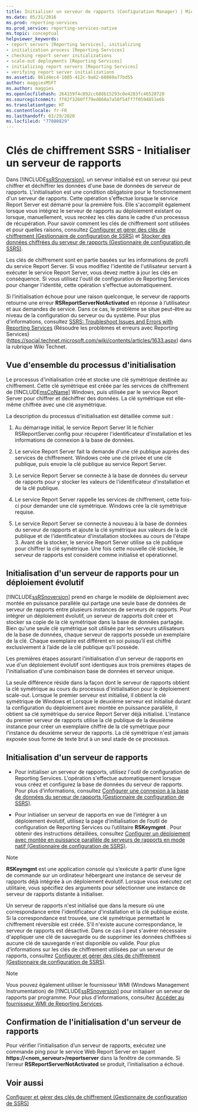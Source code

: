 ```yaml
---
title: Initialiser un serveur de rapports (Configuration Manager) | Microsoft Docs
ms.date: 05/31/2016
ms.prod: reporting-services
ms.prod_service: reporting-services-native
ms.topic: conceptual
helpviewer_keywords:
- report servers [Reporting Services], initializing
- initialization process [Reporting Services]
- checking report server initializations
- scale-out deployments [Reporting Services]
- initializing report servers [Reporting Services]
- verifying report server initializations
ms.assetid: 861d4ec4-1085-412c-9a82-68869a77bd55
author: maggiesMSFT
ms.author: maggies
ms.openlocfilehash: 264159f4c892cc688b15293c0e4283fc46520720
ms.sourcegitcommit: ff82f3260ff79ed860a7a58f54ff7f0594851e6b
ms.translationtype: HT
ms.contentlocale: fr-FR
ms.lasthandoff: 03/29/2020
ms.locfileid: "77080829"
---
```

# <a name="ssrs-encryption-keys---initialize-a-report-server"></a>Clés de chiffrement SSRS - Initialiser un serveur de rapports
  Dans [!INCLUDE[ssRSnoversion](../../includes/ssrsnoversion-md.md)], un serveur initialisé est un serveur qui peut chiffrer et déchiffrer les données d'une base de données de serveur de rapports. L'initialisation est une condition obligatoire pour le fonctionnement d'un serveur de rapports. Cette opération s'effectue lorsque le service Report Server est démarré pour la première fois. Elle s'accomplit également lorsque vous intégrez le serveur de rapports au déploiement existant ou lorsque, manuellement, vous recréez les clés dans le cadre d'un processus de récupération. Pour savoir comment les clés de chiffrement sont utilisées et pour quelles raisons, consultez [Configurer et gérer des clés de chiffrement &#40;Gestionnaire de configuration de SSRS&#41;](../../reporting-services/install-windows/ssrs-encryption-keys-manage-encryption-keys.md) et [Stocker des données chiffrées du serveur de rapports &#40;Gestionnaire de configuration de SSRS&#41;](../../reporting-services/install-windows/ssrs-encryption-keys-store-encrypted-report-server-data.md).  
  
 Les clés de chiffrement sont en partie basées sur les informations de profil du service Report Server. Si vous modifiez l'identité de l'utilisateur servant à exécuter le service Report Server, vous devez mettre à jour les clés en conséquence. Si vous utilisez l'outil de configuration de Reporting Services pour changer l'identité, cette opération s'effectue automatiquement.  
  
 Si l’initialisation échoue pour une raison quelconque, le serveur de rapports retourne une erreur **RSReportServerNotActivated** en réponse à l’utilisateur et aux demandes de service. Dans ce cas, le problème se situe peut-être au niveau de la configuration du serveur ou du système. Pour plus d’informations, consultez [SSRS: Troubleshoot Issues and Errors with Reporting Services](https://social.technet.microsoft.com/wiki/contents/articles/1633.aspx) (Résoudre les problèmes et erreurs avec Reporting Services) (https://social.technet.microsoft.com/wiki/contents/articles/1633.aspx) dans la rubrique Wiki Technet.  
  
## <a name="overview-of-the-initialization-process"></a>Vue d'ensemble du processus d'initialisation  
 Le processus d'initialisation crée et stocke une clé symétrique destinée au chiffrement. Cette clé symétrique est créée par les services de chiffrement de [!INCLUDE[msCoName](../../includes/msconame-md.md)] Windows, puis utilisée par le service Report Server pour chiffrer et déchiffrer des données. La clé symétrique est elle-même chiffrée avec une clé asymétrique.  
  
 La description du processus d'initialisation est détaillée comme suit :  
  
1.  Au démarrage initial, le service Report Server lit le fichier RSReportServer.config pour récupérer l'identificateur d'installation et les informations de connexion à la base de données.  
  
2.  Le service Report Server fait la demande d'une clé publique auprès des services de chiffrement. Windows crée une clé privée et une clé publique, puis envoie la clé publique au service Report Server.  
  
3.  Le service Report Server se connecte à la base de données du serveur de rapports pour y stocker les valeurs de l'identificateur d'installation et de la clé publique.  
  
4.  Le service Report Server rappelle les services de chiffrement, cette fois-ci pour demander une clé symétrique. Windows crée la clé symétrique requise.  
  
5.  Le service Report Server se connecte à nouveau à la base de données du serveur de rapports et ajoute la clé symétrique aux valeurs de la clé publique et de l'identificateur d'installation stockées au cours de l'étape 3. Avant de la stocker, le service Report Server utilise sa clé publique pour chiffrer la clé symétrique. Une fois cette nouvelle clé stockée, le serveur de rapports est considéré comme initialisé et opérationnel.  
  
## <a name="initializing-a-report-server-for-scale-out-deployment"></a>Initialisation d'un serveur de rapports pour un déploiement évolutif  
 [!INCLUDE[ssRSnoversion](../../includes/ssrsnoversion-md.md)] prend en charge le modèle de déploiement avec montée en puissance parallèle qui partage une seule base de données de serveur de rapports entre plusieurs instances de serveurs de rapports. Pour intégrer un déploiement évolutif, un serveur de rapports doit créer et stocker sa copie de la clé symétrique dans la base de données partagée. Bien qu'une seule clé symétrique soit utilisée par les serveurs utilisateurs de la base de données, chaque serveur de rapports possède un exemplaire de la clé. Chaque exemplaire est différent en soi puisqu’il est chiffré exclusivement à l’aide de la clé publique qu’il possède.  
  
 Les premières étapes assurant l'initialisation d'un serveur de rapports en vue d'un déploiement évolutif sont identiques aux trois premières étapes de l'initialisation d'une combinaison base de données et serveur unique.  
  
 La seule différence réside dans la façon dont le serveur de rapports obtient la clé symétrique au cours du processus d'initialisation pour le déploiement scale-out. Lorsque le premier serveur est initialisé, il obtient la clé symétrique de Windows et Lorsque le deuxième serveur est initialisé durant la configuration du déploiement avec montée en puissance parallèle, il obtient sa clé symétrique du service Report Server déjà initialisé. L'instance du premier serveur de rapports utilise la clé publique de la deuxième instance pour créer un exemplaire chiffré de la clé symétrique pour l'instance du deuxième serveur de rapports. La clé symétrique n'est jamais exposée sous forme de texte brut à un seul stade de ce processus.  
  
## <a name="how-to-initialize-a-report-server"></a>Initialisation d'un serveur de rapports  
  
-   Pour initialiser un serveur de rapports, utilisez l'outil de configuration de Reporting Services. L'opération s'effectue automatiquement lorsque vous créez et configurez la base de données du serveur de rapports. Pour plus d’informations, consultez [Configurer une connexion à la base de données du serveur de rapports &#40;Gestionnaire de configuration de SSRS&#41;](../../reporting-services/install-windows/configure-a-report-server-database-connection-ssrs-configuration-manager.md).  
  
-   Pour initialiser un serveur de rapports en vue de l’intégrer à un déploiement évolutif, utilisez la page d’initialisation de l’outil de configuration de Reporting Services ou l’utilitaire **RSKeymgmt** . Pour obtenir des instructions détaillées, consultez [Configurer un déploiement avec montée en puissance parallèle de serveurs de rapports en mode natif &#40;Gestionnaire de configuration de SSRS&#41;](../../reporting-services/install-windows/configure-a-native-mode-report-server-scale-out-deployment.md).  
  
> [!NOTE]  
>  **RSKeymgmt** est une application console qui s’exécute à partir d’une ligne de commande sur un ordinateur hébergeant une instance de serveur de rapports déjà intégrée à un déploiement évolutif. Lorsque vous exécutez cet utilitaire, vous spécifiez des arguments pour sélectionner une instance de serveur de rapports distante à initialiser.  
  
 Un serveur de rapports n'est initialisé que dans la mesure où une correspondance entre l'identificateur d'installation et la clé publique existe. Si la correspondance est trouvée, une clé symétrique permettant le chiffrement réversible est créée. S'il n'existe aucune correspondance, le serveur de rapports est désactivé. Dans ce cas il peut s'avérer nécessaire d'appliquer une clé de sauvegarde ou de supprimer les données chiffrées si aucune clé de sauvegarde n'est disponible ou valide. Pour plus d’informations sur les clés de chiffrement utilisées par un serveur de rapports, consultez [Configurer et gérer des clés de chiffrement &#40;Gestionnaire de configuration de SSRS&#41;](../../reporting-services/install-windows/ssrs-encryption-keys-manage-encryption-keys.md).  
  
> [!NOTE]  
>  Vous pouvez également utiliser le fournisseur WMI (Windows Management Instrumentation) de [!INCLUDE[ssRSnoversion](../../includes/ssrsnoversion-md.md)] pour initialiser un serveur de rapports par programme. Pour plus d’informations, consultez [Accéder au fournisseur WMI de Reporting Services](../../reporting-services/tools/access-the-reporting-services-wmi-provider.md).  
  
## <a name="how-to-confirm-a-report-server-initialization"></a>Confirmation de l'initialisation d'un serveur de rapports  
 Pour vérifier l’initialisation d’un serveur de rapports, exécutez une commande ping pour le service Web Report Server en tapant **https://\<nom_serveur>/reportserver** dans la fenêtre de commande. Si l’erreur **RSReportServerNotActivated** se produit, l’initialisation a échoué.  
  
## <a name="see-also"></a>Voir aussi
[Configurer et gérer des clés de chiffrement (Gestionnaire de configuration de SSRS)](../../reporting-services/install-windows/ssrs-encryption-keys-manage-encryption-keys.md)
  
  

